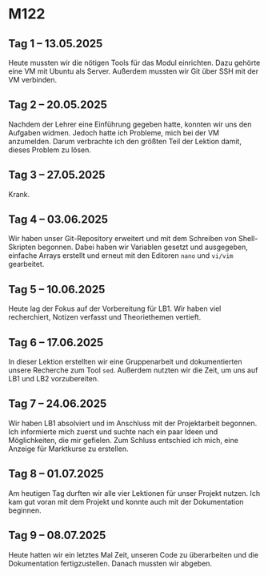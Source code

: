 # M122

## Tag 1 – 13.05.2025

Heute mussten wir die nötigen Tools für das Modul einrichten. Dazu gehörte eine VM mit Ubuntu als Server. Außerdem mussten wir Git über SSH mit der VM verbinden.

## Tag 2 – 20.05.2025

Nachdem der Lehrer eine Einführung gegeben hatte, konnten wir uns den Aufgaben widmen. Jedoch hatte ich Probleme, mich bei der VM anzumelden. Darum verbrachte ich den größten Teil der Lektion damit, dieses Problem zu lösen.

## Tag 3 – 27.05.2025

Krank.

## Tag 4 – 03.06.2025

Wir haben unser Git-Repository erweitert und mit dem Schreiben von Shell-Skripten begonnen. Dabei haben wir Variablen gesetzt und ausgegeben, einfache Arrays erstellt und erneut mit den Editoren `nano` und `vi/vim` gearbeitet.

## Tag 5 – 10.06.2025

Heute lag der Fokus auf der Vorbereitung für LB1. Wir haben viel recherchiert, Notizen verfasst und Theoriethemen vertieft.

## Tag 6 – 17.06.2025

In dieser Lektion erstellten wir eine Gruppenarbeit und dokumentierten unsere Recherche zum Tool `sed`. Außerdem nutzten wir die Zeit, um uns auf LB1 und LB2 vorzubereiten.

## Tag 7 – 24.06.2025

Wir haben LB1 absolviert und im Anschluss mit der Projektarbeit begonnen. Ich informierte mich zuerst und suchte nach ein paar Ideen und Möglichkeiten, die mir gefielen. Zum Schluss entschied ich mich, eine Anzeige für Marktkurse zu erstellen.

## Tag 8 – 01.07.2025

Am heutigen Tag durften wir alle vier Lektionen für unser Projekt nutzen. Ich kam gut voran mit dem Projekt und konnte auch mit der Dokumentation beginnen.

## Tag 9 – 08.07.2025

Heute hatten wir ein letztes Mal Zeit, unseren Code zu überarbeiten und die Dokumentation fertigzustellen. Danach mussten wir abgeben.
